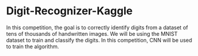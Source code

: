 # Digit-Recognizer-Kaggle

In this competition, the goal is to correctly identify digits from a dataset of tens of thousands of handwritten images.
We will be using the MNIST dataset to train and classify the digits. In this competition, CNN will be used to train the algorithm.
